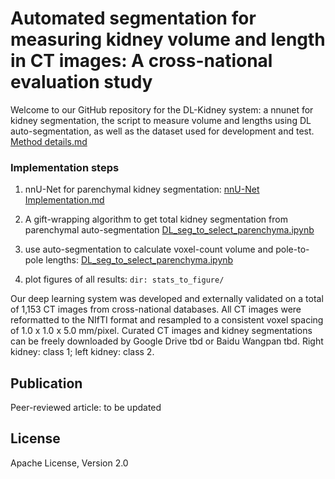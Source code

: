 # Automated segmentation for measuring kidney volume and length in CT images: A cross-national evaluation study

Welcome to our GitHub repository for the DL-Kidney system: a nnunet for kidney segmentation, the script to measure volume and lengths using DL auto-segmentation, as well as the dataset used for development and test. [Method details.md](documentation/Method_introduction.md)

### Implementation steps

1. nnU-Net for parenchymal kidney segmentation: [nnU-Net Implementation.md](documentation/Implementation_steps.md)

2. A gift-wrapping algorithm to get total kidney segmentation from parenchymal auto-segmentation [DL_seg_to_select_parenchyma.ipynb](DL_seg_to_select_parenchyma.ipynb)

2. use auto-segmentation to calculate voxel-count volume and pole-to-pole lengths: [DL_seg_to_select_parenchyma.ipynb](DL_seg_to_select_parenchyma.ipynb)

4. plot figures of all results: ```dir: stats_to_figure/ ```

Our deep learning system was developed and externally validated on a total of 1,153 CT images from cross-national databases. All CT images were reformatted to the NIfTI format and resampled to a consistent voxel spacing of 1.0 x 1.0 x 5.0 mm/pixel. Curated CT images and kidney segmentations can be freely downloaded by Google Drive tbd or Baidu Wangpan tbd.  Right kidney: class 1; left kidney: class 2.

## Publication

Peer-reviewed article: to be updated

## License

Apache License, Version 2.0
